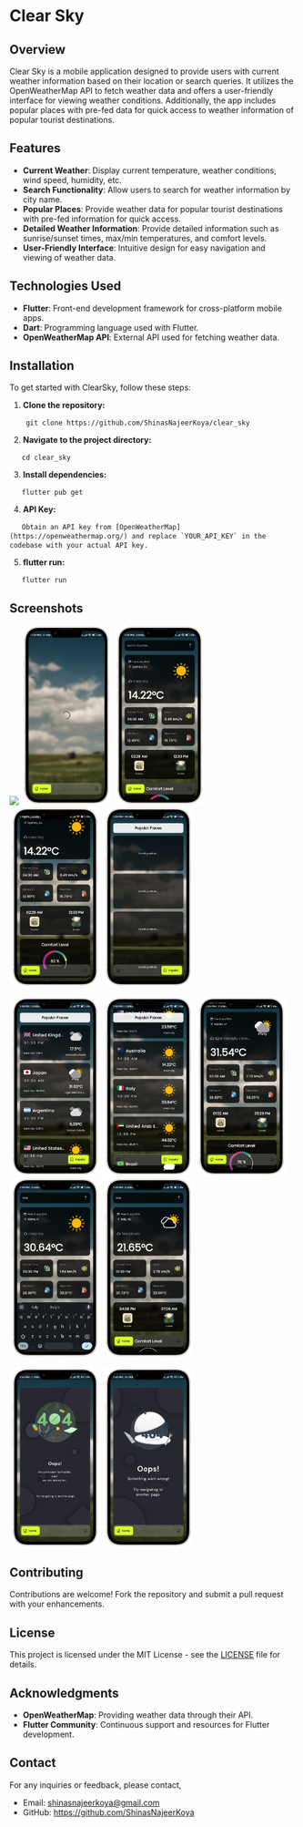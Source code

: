 # Clear Sky

## Overview

Clear Sky is a mobile application designed to provide users with current weather information based on their location or search queries. It utilizes the OpenWeatherMap API to fetch weather data and offers a user-friendly interface for viewing weather conditions. Additionally, the app includes popular places with pre-fed data for quick access to weather information of popular tourist destinations.

## Features

- **Current Weather**: Display current temperature, weather conditions, wind speed, humidity, etc.
- **Search Functionality**: Allow users to search for weather information by city name.
- **Popular Places**: Provide weather data for popular tourist destinations with pre-fed information for quick access.
- **Detailed Weather Information**: Provide detailed information such as sunrise/sunset times, max/min temperatures, and comfort levels.
- **User-Friendly Interface**: Intuitive design for easy navigation and viewing of weather data.

## Technologies Used

- **Flutter**: Front-end development framework for cross-platform mobile apps.
- **Dart**: Programming language used with Flutter.
- **OpenWeatherMap API**: External API used for fetching weather data.


## Installation

To get started with ClearSky, follow these steps:

1. **Clone the repository:**

```
    git clone https://github.com/ShinasNajeerKoya/clear_sky
```

2. **Navigate to the project directory:**

```
   cd clear_sky
```

3. **Install dependencies:**

```
   flutter pub get
```

4. **API Key:**

```
   Obtain an API key from [OpenWeatherMap](https://openweathermap.org/) and replace `YOUR_API_KEY` in the codebase with your actual API key.
```

5. **flutter run:**

```
   flutter run
```


## Screenshots

  <img src="https://github.com/ShinasNajeerKoya/clear_sky/blob/master/assets/application_snapshots/clear_sky_onboarding.png" width="160" /> <img src="https://github.com/ShinasNajeerKoya/clear_sky/blob/master/assets/application_snapshots/clear_sky_home_loading.png" width="160" /> <img src="https://github.com/ShinasNajeerKoya/clear_sky/blob/master/assets/application_snapshots/clear_sky_home_1.png" width="160" /> <img src="https://github.com/ShinasNajeerKoya/clear_sky/blob/master/assets/application_snapshots/clear_sky_home_1_extended.png" width="160" /> <img src="https://github.com/ShinasNajeerKoya/clear_sky/blob/master/assets/application_snapshots/clear_sky_popular_loading.png" width="160" />

  <img src="https://github.com/ShinasNajeerKoya/clear_sky/blob/master/assets/application_snapshots/clear_sky_popular_1.png" width="160" /> <img src="https://github.com/ShinasNajeerKoya/clear_sky/blob/master/assets/application_snapshots/clear_sky_popular_1_extended.png" width="160" /> <img src="https://github.com/ShinasNajeerKoya/clear_sky/blob/master/assets/application_snapshots/clear_sky_popular_result.png" width="160" /> <img src="https://github.com/ShinasNajeerKoya/clear_sky/blob/master/assets/application_snapshots/clear_sky_searching.png" width="160" /> <img src="https://github.com/ShinasNajeerKoya/clear_sky/blob/master/assets/application_snapshots/clear_sky_search_result.png" width="160" />

  <img src="https://github.com/ShinasNajeerKoya/clear_sky/blob/master/assets/application_snapshots/clear_sky_search_error.png" width="160" /> <img src="https://github.com/ShinasNajeerKoya/clear_sky/blob/master/assets/application_snapshots/clear_sky_error.png" width="160" /> 


## Contributing

Contributions are welcome! Fork the repository and submit a pull request with your enhancements.

## License

This project is licensed under the MIT License - see the [LICENSE](LICENSE) file for details.

## Acknowledgments

- **OpenWeatherMap**: Providing weather data through their API.
- **Flutter Community**: Continuous support and resources for Flutter development.

## Contact

For any inquiries or feedback, please contact,

- Email: [shinasnajeerkoya@gmail.com](mailto:shinasnajeerkoya@gmail.com)
- GitHub: https://github.com/ShinasNajeerKoya
